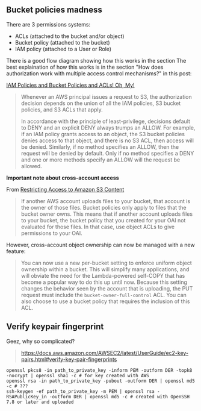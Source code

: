 Bucket policies madness
-----------------------

There are 3 permissions systems:

- ACLs (attached to the bucket and/or object)
- Bucket policy (attached to the bucket)
- IAM policy (attached to a User or Role)

There is a good flow diagram showing how this works in the section
The best explaination of how this works is in the section "How does
authorization work with multiple access control mechanisms?" in this post:

[IAM Policies and Bucket Policies and ACLs! Oh, My!][1]

> Whenever an AWS principal issues a request to S3, the authorization decision
> depends on the union of all the IAM policies, S3 bucket policies, and S3 ACLs
> that apply.
>
> In accordance with the principle of least-privilege, decisions default to
> DENY and an explicit DENY always trumps an ALLOW. For example, if an IAM
> policy grants access to an object, the S3 bucket policies denies access to
> that object, and there is no S3 ACL, then access will be denied. Similarly,
> if no method specifies an ALLOW, then the request will be denied by default.
> Only if no method specifies a DENY and one or more methods specify an ALLOW
> will the request be allowed.

**Important note about cross-account access**

From [Restricting Access to Amazon S3 Content][2]

> If another AWS account uploads files to your bucket, that account is the
> owner of those files. Bucket policies only apply to files that the bucket
> owner owns. This means that if another account uploads files to your bucket,
> the bucket policy that you created for your OAI not evaluated for those
> files. In that case, use object ACLs to give permissions to your OAI.

However, cross-account object ownership can now be managed with a new feature:

> You can now use a new per-bucket setting to enforce uniform object ownership
> within a bucket. This will simplify many applications, and will obviate the 
> need for the Lambda-powered self-COPY that has become a popular way to do this
> up until now. Because this setting changes the behavior seen by the account
> that is uploading, the PUT request must include the `bucket-owner-full-control`
> ACL. You can also choose to use a bucket policy that requires the inclusion of
> this ACL.

Verify keypair fingerprint
--------------------------

Geez, why so complicated?

> https://docs.aws.amazon.com/AWSEC2/latest/UserGuide/ec2-key-pairs.html#verify-key-pair-fingerprints

    openssl pkcs8 -in path_to_private_key -inform PEM -outform DER -topk8 -nocrypt | openssl sha1 -c # for key created with AWS
    openssl rsa -in path_to_private_key -pubout -outform DER | openssl md5 -c # ???
    ssh-keygen -ef path_to_private_key -m PEM | openssl rsa -RSAPublicKey_in -outform DER | openssl md5 -c # created with OpenSSH 7.8 or later and uploaded

[1]: https://aws.amazon.com/blogs/security/iam-policies-and-bucket-policies-and-acls-oh-my-controlling-access-to-s3-resources/
[2]: https://docs.aws.amazon.com/AmazonCloudFront/latest/DeveloperGuide/private-content-restricting-access-to-s3.html#private-content-granting-permissions-to-oai
[3]: https://aws.amazon.com/blogs/aws/amazon-s3-update-three-new-security-access-control-features/
